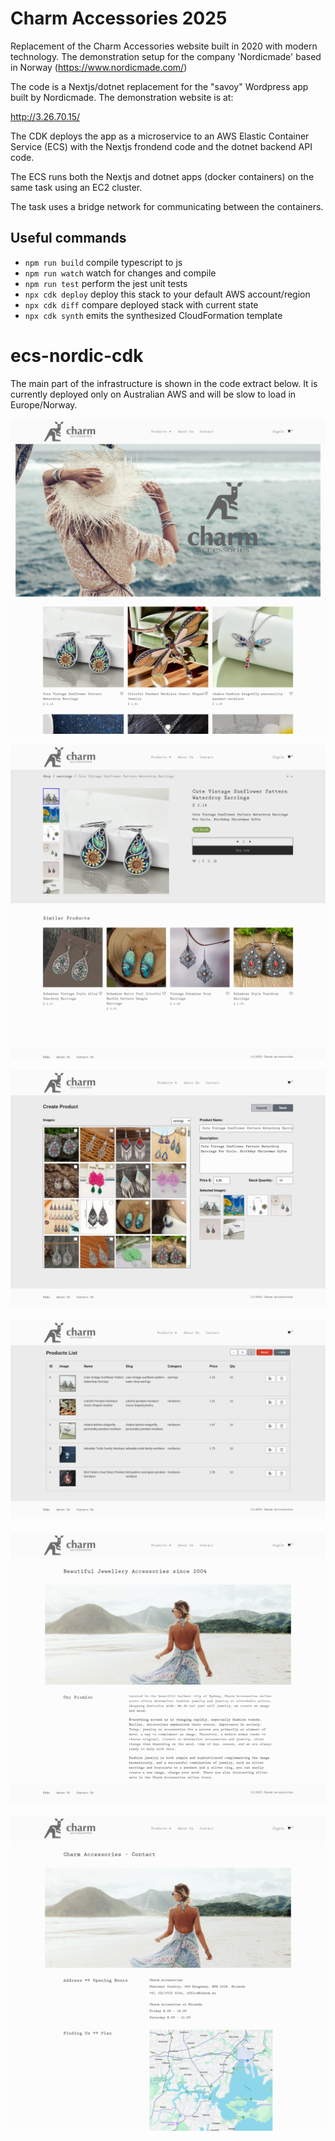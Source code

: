 # Charm Accessories 2025

Replacement of the Charm Accessories website built in 2020 with modern technology. The demonstration setup for the company 'Nordicmade' based in Norway (https://www.nordicmade.com/) 

The code is a Nextjs/dotnet replacement for the "savoy" Wordpress app built by Nordicmade. The demonstration website is at:

http://3.26.70.15/

The CDK deploys the app as a microservice to an AWS Elastic Container Service (ECS) with the Nextjs frondend code and the dotnet backend API code.

The ECS runs both the Nextjs and dotnet apps (docker containers) on the same task using an EC2 cluster.

The task uses a bridge network for communicating between the containers.

## Useful commands

* `npm run build`   compile typescript to js
* `npm run watch`   watch for changes and compile
* `npm run test`    perform the jest unit tests
* `npx cdk deploy`  deploy this stack to your default AWS account/region
* `npx cdk diff`    compare deployed stack with current state
* `npx cdk synth`   emits the synthesized CloudFormation template
# ecs-nordic-cdk

The main part of the infrastructure is shown in the code extract below. It is currently deployed only on Australian AWS and will be slow to load in Europe/Norway.

<kbd>![alt text](https://github.com/mckenzie-mm/charm-access-2025/blob/main/images-readme/1.png)<kbd>

<kbd>![alt text](https://github.com/mckenzie-mm/charm-access-2025/blob/main/images-readme/6.png)<kbd>

<kbd>![alt text](https://github.com/mckenzie-mm/charm-access-2025/blob/main/images-readme/3.png)<kbd>

<kbd>![alt text](https://github.com/mckenzie-mm/charm-access-2025/blob/main/images-readme/4.png)<kbd>

<kbd>![alt text](https://github.com/mckenzie-mm/charm-access-2025/blob/main/images-readme/2.png)<kbd>

<kbd>![alt text](https://github.com/mckenzie-mm/charm-access-2025/blob/main/images-readme/5.png)<kbd>

